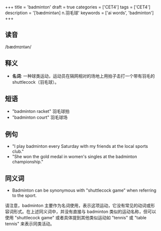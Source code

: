 +++
title = 'badminton'
draft = true
categories = ['CET4']
tags = ['CET4']
description = '[ˈbædmintən] n.羽毛球'
keywords = ['ai words', 'badminton']
+++

## 读音
/bædmɪntən/

## 释义
- **名词**: 一种球类运动，运动员在隔网相对的场地上用拍子击打一个带有羽毛的 shuttlecock（羽毛球）。

## 短语
- "badminton racket" 羽毛球拍
- "badminton court" 羽毛球场

## 例句
- "I play badminton every Saturday with my friends at the local sports club."
- "She won the gold medal in women's singles at the badminton championship."

## 同义词
- Badminton can be synonymous with "shuttlecock game" when referring to the sport.

请注意，badminton 主要作为名词使用，表示这项运动，它没有常见的动词或形容词形式。在上述同义词中，并没有直接与 badminton 类似的运动名称，但可以使用 "shuttlecock game" 或者具体提到其他类似运动如 "tennis" 或 "table tennis" 来表示同类活动。
